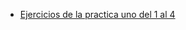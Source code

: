 

- [Ejercicios de la practica uno del 1 al 4](https://github.com/AgusRey04/Practica-React/edit/master/Ejercicios)
